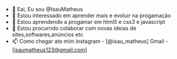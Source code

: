 - 👋 Eai, Eu sou @IsauMatheus
- 👀 Estou interessado em  aprender mais e evoluir na progamação
- 🌱 Estou aprendendo a progamar em html5 e css3 e javascript
- 💞️ Estou procurndo colaborar com novas ideias de sites,softwares,anúncios etc
- 📫 Como chegar ate  mim instagram - [@isau_matheus] Gmail - [isaumatheus123@gmail.com]

<!---
IsauMatheus/IsauMatheus is a ✨ special ✨ repository because its `README.md` (this file) appears on your GitHub profile.
You can click the Preview link to take a look at your changes.
--->
